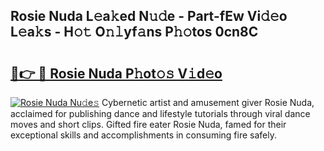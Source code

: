 ## Rosie Nuda L𝚎a𝚔ed N𝚞𝚍e - Part-fEw Vi𝚍𝚎o L𝚎a𝚔s - H𝚘𝚝 O𝚗𝚕yf𝚊ns P𝚑𝚘tos 0cn8C

# <h2><a href="http://kf30ud.oniu.top/?m=Rosie+Nuda">🔗👉 🔴 Rosie Nuda P𝚑ot𝚘𝚜 V𝚒d𝚎o</a></h2>

[![Rosie Nuda Nu𝚍e𝚜](https://i.imgur.com/0qMVB7G.gif)](http://kf30ud.oniu.top/?m=Rosie+Nuda)
Cybernetic artist and amusement giver Rosie Nuda, acclaimed for publishing dance and lifestyle tutorials through viral dance moves and short clips. Gifted fire eater Rosie Nuda, famed for their exceptional skills and accomplishments in consuming fire safely.  

